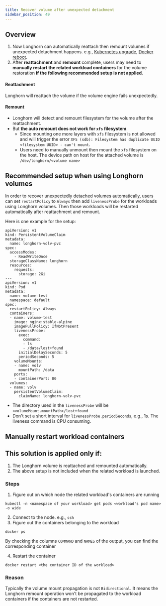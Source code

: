 ```yaml
---
title: Recover volume after unexpected detachment
sidebar_position: 49
---
```


## Overview
1. Now Longhorn can automatically reattach then remount volumes if unexpected detachment happens. e.g., [Kubernetes upgrade](https://github.com/longhorn/longhorn/issues/703), [Docker reboot](https://github.com/longhorn/longhorn/issues/686).
2. After **reattachment** and **remount** complete, users may need to **manually restart the related workload containers** for the volume restoration **if the following recommended setup is not applied**.

#### Reattachment
Longhorn will reattach the volume if the volume engine fails unexpectedly.

#### Remount
- Longhorn will detect and remount filesystem for the volume after the reattachment. 
- But **the auto remount does not work for `xfs` filesystem**. 
    - Since mounting one more layers with `xfs` filesystem is not allowed and will trigger the error `XFS (sdb): Filesystem has duplicate UUID <filesystem UUID> - can't mount`.
    - Users need to manually unmount then mount the `xfs` filesystem on the host. The device path on host for the attached volume is `/dev/longhorn/<volume name>`  

## Recommended setup when using Longhorn volumes
In order to recover unexpectedly detached volumes automatically, users can set `restartPolicy` to `Always` then add `livenessProbe` for the workloads using Longhorn volumes.
Then those workloads will be restarted automatically after reattachment and remount.

Here is one example for the setup:
```
apiVersion: v1
kind: PersistentVolumeClaim
metadata:
  name: longhorn-volv-pvc
spec:
  accessModes:
    - ReadWriteOnce
  storageClassName: longhorn
  resources:
    requests:
      storage: 2Gi
---
apiVersion: v1
kind: Pod
metadata:
  name: volume-test
  namespace: default
spec:
  restartPolicy: Always
  containers:
  - name: volume-test
    image: nginx:stable-alpine
    imagePullPolicy: IfNotPresent
    livenessProbe:
      exec:
        command:
        - ls
        - /data/lost+found
      initialDelaySeconds: 5
      periodSeconds: 5
    volumeMounts:
    - name: volv
      mountPath: /data
    ports:
    - containerPort: 80
  volumes:
  - name: volv
    persistentVolumeClaim:
      claimName: longhorn-volv-pvc
```
- The directory used in the `livenessProbe` will be `<volumeMount.mountPath>/lost+found`
- Don't set a short interval for `livenessProbe.periodSeconds`, e.g., 1s. The liveness command is CPU consuming.

## Manually restart workload containers
## This solution is applied only if:
1. The Longhorn volume is reattached and remounted automatically.
2. The above setup is not included when the related workload is launched.

### Steps
1. Figure out on which node the related workload's containers are running
```
kubectl -n <namespace of your workload> get pods <workload's pod name> -o wide
```
2. Connect to the node. e.g., `ssh`
3. Figure out the containers belonging to the workload
```
docker ps
```
By checking the columns `COMMAND` and `NAMES` of the output, you can find the corresponding container

4. Restart the container
```
docker restart <the container ID of the workload>
```

### Reason
Typically the volume mount propagation is not `Bidirectional`. It means the Longhorn remount operation won't be propagated to the workload containers if the containers are not restarted.
